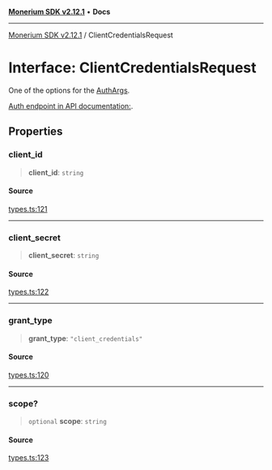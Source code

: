 [**Monerium SDK v2.12.1**](../README.md) • **Docs**

---

[Monerium SDK v2.12.1](../README.md) / ClientCredentialsRequest

# Interface: ClientCredentialsRequest

One of the options for the [AuthArgs](../type-aliases/AuthArgs.md).

[Auth endpoint in API documentation:](https://monerium.dev/api-docs#operation/auth).

## Properties

### client_id

> **client_id**: `string`

#### Source

[types.ts:121](https://github.com/monerium/js-monorepo/blob/5fda91f95d4a7935be7ec580e05eb73520a9a0dd/packages/sdk/src/types.ts#L121)

---

### client_secret

> **client_secret**: `string`

#### Source

[types.ts:122](https://github.com/monerium/js-monorepo/blob/5fda91f95d4a7935be7ec580e05eb73520a9a0dd/packages/sdk/src/types.ts#L122)

---

### grant_type

> **grant_type**: `"client_credentials"`

#### Source

[types.ts:120](https://github.com/monerium/js-monorepo/blob/5fda91f95d4a7935be7ec580e05eb73520a9a0dd/packages/sdk/src/types.ts#L120)

---

### scope?

> `optional` **scope**: `string`

#### Source

[types.ts:123](https://github.com/monerium/js-monorepo/blob/5fda91f95d4a7935be7ec580e05eb73520a9a0dd/packages/sdk/src/types.ts#L123)
